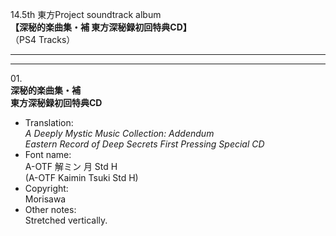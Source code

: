 14.5th 東方Project soundtrack album  
**【深秘的楽曲集・補 東方深秘録初回特典CD】**  
（PS4 Tracks）

---  
---

01\.  
**深秘的楽曲集・補**  
**東方深秘録初回特典CD**
  - Translation:  
*A Deeply Mystic Music Collection: Addendum*  
*Eastern Record of Deep Secrets First Pressing Special CD*
  - Font name:  
A-OTF 解ミン 月 Std H  
(A-OTF Kaimin Tsuki Std H)
  - Copyright:  
Morisawa
  - Other notes:  
Stretched vertically.
